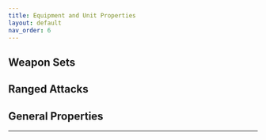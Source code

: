 ```yaml
---
title: Equipment and Unit Properties
layout: default
nav_order: 6
---
```

## Weapon Sets

## Ranged Attacks

## General Properties

----